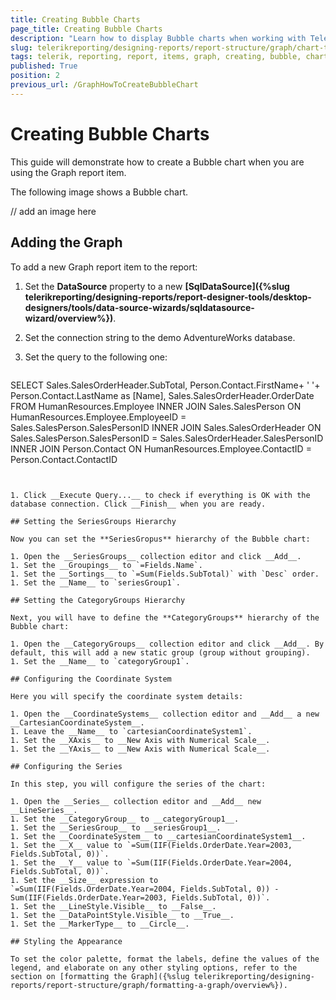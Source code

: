 ```yaml
---
title: Creating Bubble Charts
page_title: Creating Bubble Charts 
description: "Learn how to display Bubble charts when working with Telerik Reporting."
slug: telerikreporting/designing-reports/report-structure/graph/chart-types/scatter-charts/how-to-create-bubble-chart
tags: telerik, reporting, report, items, graph, creating, bubble, chart
published: True
position: 2
previous_url: /GraphHowToCreateBubbleChart
---
```


# Creating Bubble Charts

This guide will demonstrate how to create a Bubble chart when you are using the Graph report item. 

The following image shows a Bubble chart.

// add an image here 

## Adding the Graph 

To add a new Graph report item to the report: 

1. Set the __DataSource__ property to a new __[SqlDataSource]({%slug telerikreporting/designing-reports/report-designer-tools/desktop-designers/tools/data-source-wizards/sqldatasource-wizard/overview%})__.
1. Set the connection string to the demo AdventureWorks database.
1. Set the query to the following one:

    
      ````sql
SELECT Sales.SalesOrderHeader.SubTotal, Person.Contact.FirstName+ ' '+ Person.Contact.LastName as [Name],
Sales.SalesOrderHeader.OrderDate
FROM  HumanResources.Employee
INNER JOIN Sales.SalesPerson ON HumanResources.Employee.EmployeeID = Sales.SalesPerson.SalesPersonID
INNER JOIN Sales.SalesOrderHeader ON Sales.SalesPerson.SalesPersonID = Sales.SalesOrderHeader.SalesPersonID
INNER JOIN Person.Contact ON HumanResources.Employee.ContactID = Person.Contact.ContactID
````


1. Click __Execute Query...__ to check if everything is OK with the database connection. Click __Finish__ when you are ready. 
   
## Setting the SeriesGroups Hierarchy 

Now you can set the **SeriesGropus** hierarchy of the Bubble chart: 

1. Open the __SeriesGroups__ collection editor and click __Add__.
1. Set the __Groupings__ to `=Fields.Name`.
1. Set the __Sortings__ to `=Sum(Fields.SubTotal)` with `Desc` order. 
1. Set the __Name__ to `seriesGroup1`. 

## Setting the CategoryGroups Hierarchy

Next, you will have to define the **CategoryGroups** hierarchy of the Bubble chart:

1. Open the __CategoryGroups__ collection editor and click __Add__. By default, this will add a new static group (group without grouping).
1. Set the __Name__ to `categoryGroup1`. 

## Configuring the Coordinate System

Here you will specify the coordinate system details: 

1. Open the __CoordinateSystems__ collection editor and __Add__ a new __CartesianCoordinateSystem__. 
1. Leave the __Name__ to `cartesianCoordinateSystem1`. 
1. Set the __XAxis__ to __New Axis with Numerical Scale__. 
1. Set the __YAxis__ to __New Axis with Numerical Scale__. 

## Configuring the Series

In this step, you will configure the series of the chart:

1. Open the __Series__ collection editor and __Add__ new __LineSeries__. 
1. Set the __CategoryGroup__ to __categoryGroup1__. 
1. Set the __SeriesGroup__ to __seriesGroup1__. 
1. Set the __CoordinateSystem__ to __cartesianCoordinateSystem1__. 
1. Set the __X__ value to `=Sum(IIF(Fields.OrderDate.Year=2003, Fields.SubTotal, 0))`.
1. Set the __Y__ value to `=Sum(IIF(Fields.OrderDate.Year=2004, Fields.SubTotal, 0))`.
1. Set the __Size__ expression to `=Sum(IIF(Fields.OrderDate.Year=2004, Fields.SubTotal, 0)) - Sum(IIF(Fields.OrderDate.Year=2003, Fields.SubTotal, 0))`.
1. Set the __LineStyle.Visible__ to __False__. 
1. Set the __DataPointStyle.Visible__ to __True__. 
1. Set the __MarkerType__ to __Circle__. 

## Styling the Appearance   

To set the color palette, format the labels, define the values of the legend, and elaborate on any other styling options, refer to the section on [formatting the Graph]({%slug telerikreporting/designing-reports/report-structure/graph/formatting-a-graph/overview%}). 
